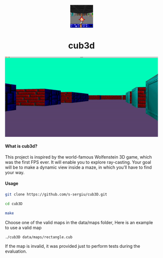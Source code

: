 <div align="center">
  <img src="images/cub3d.png" width="75" height="75"/>
  <h1>cub3d</h1>
</div>
<div align="center">
  <img src="images/game.gif"/>
</div>

#### What is cub3d?
This project is inspired by the world-famous Wolfenstein 3D game, which
was the first FPS ever. It will enable you to explore ray-casting. Your goal will be to
make a dynamic view inside a maze, in which you’ll have to find your way.

#### Usage
```bash
git clone https://github.com/s-sergiu/cub3D.git
```
```bash
cd cub3D
```
```bash
make
```
Choose one of the valid maps in the data/maps folder, Here is an example to use a valid map
```bash
./cub3D data/maps/rectangle.cub
```
If the map is invalid, it was provided just to perform tests during the evaluation.
